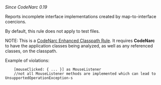 
*Since CodeNarc 0.19*

Reports incomplete interface implementations created by map-to-interface coercions.

By default, this rule does not apply to test files.

NOTE: This is a [CodeNarc Enhanced Classpath Rule](./codenarc-enhanced-classpath-rules.html).
It requires **CodeNarc** to have the application classes being analyzed, as well as any referenced classes, on the classpath.

Example of violations:

```
    [mouseClicked: { ... }] as MouseListener
    //not all MouseListener methods are implemented which can lead to UnsupportedOperationException-s
```


